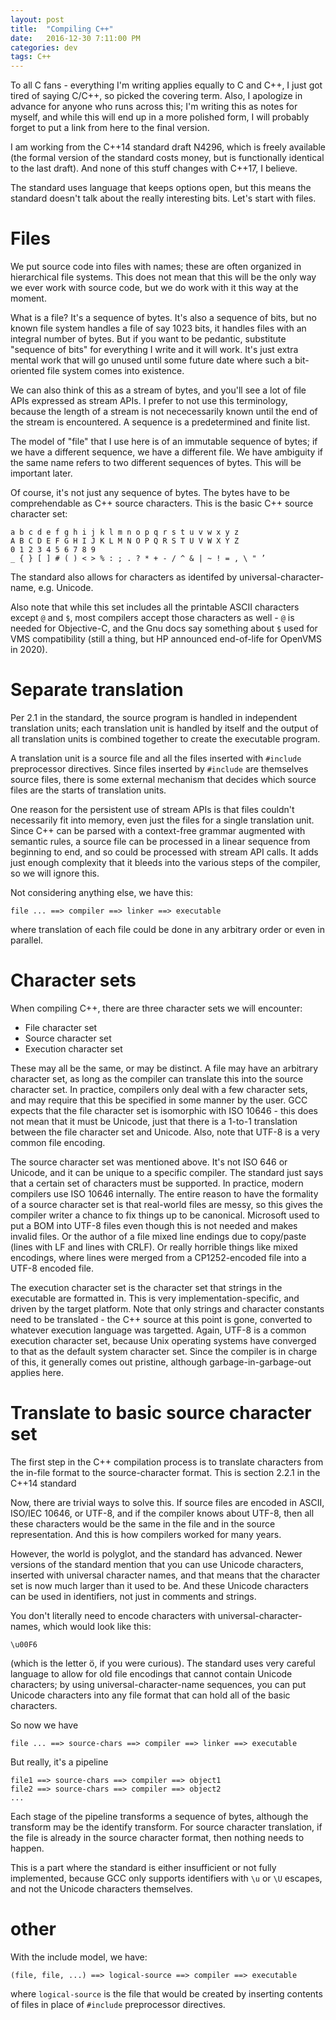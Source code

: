 ```yaml
---
layout: post
title:  "Compiling C++"
date:   2016-12-30 7:11:00 PM
categories: dev
tags: C++
---
```


To all C fans - everything I'm writing applies equally to C and C++, I just got tired of saying
C/C++, so picked the covering term. Also, I apologize in advance for anyone who runs across this;
I'm writing this as notes for myself, and while this will end up in a more polished form, I will
probably forget to put a link from here to the final version.

I am working from the C++14 standard draft N4296, which is freely available (the formal version
of the standard costs money, but is functionally identical to the last draft). And none of this
stuff changes with C++17, I believe.

The standard uses language that keeps options open, but this means the standard doesn't talk about
the really interesting bits. Let's start with files.

# Files

We put source code into files with names; these are often organized in hierarchical file systems.
This does not mean that this will be the only way we ever work with source code, but we do work
with it this way at the moment.

What is a file? It's a sequence of bytes. It's also a sequence of bits, but no known file system
handles a file of say 1023 bits, it handles files with an integral number of bytes. But if you
want to be pedantic, substitute "sequence of bits" for everything I write and it will work.
It's just extra mental work that will go unused until some future date where such a bit-oriented
file system comes into existence.

We can also think of this as a stream of bytes, and you'll see a lot of file APIs expressed
as stream APIs. I prefer to not use this terminology, because the length of a stream is not
nececessarily known until the end of the stream is encountered. A sequence is a predetermined
and finite list.

The model of "file" that I use here is of an immutable sequence of bytes; if
we have a different sequence, we have a different file. We have ambiguity if the same name refers
to two different sequences of bytes. This will be important later.

Of course, it's not just any sequence of bytes. The bytes have to be comprehendable as C++ source
characters. This is the basic C++ source character set:

    a b c d e f g h i j k l m n o p q r s t u v w x y z
    A B C D E F G H I J K L M N O P Q R S T U V W X Y Z
    0 1 2 3 4 5 6 7 8 9
    _ { } [ ] # ( ) < > % : ; . ? * + - / ^ & | ~ ! = , \ " ’

The standard also allows for characters as identifed by universal-character-name, e.g. Unicode.

Also note that while this set includes all the printable ASCII characters except `@` and `$`,
most compilers accept those characters as well - `@` is needed for Objective-C, and the Gnu docs
say something about `$` used for VMS compatibility (still a thing, but HP announced end-of-life
for OpenVMS in 2020).

# Separate translation

Per 2.1 in the standard, the source program is handled in independent translation units; each
translation unit is handled by itself and the output of all translation units is combined
together to create the executable program.

A translation unit is a source file and all the files inserted with `#include` preprocessor
directives. Since files inserted by `#include` are themselves source files, there is some
external mechanism that decides which source files are the starts of translation units.

One reason for the persistent use of stream APIs is that files couldn't necessarily fit into
memory, even just the files for a single translation unit. Since C++ can be parsed with a
context-free grammar augmented with semantic rules, a source file can be processed in a
linear sequence from beginning to end, and so could be processed with stream API calls. It
adds just enough complexity that it bleeds into the various steps of the compiler, so we
will ignore this.

Not considering anything else, we have this:

    file ... ==> compiler ==> linker ==> executable

where translation of each file could be done in any arbitrary order or even in parallel.

# Character sets

When compiling C++, there are three character sets we will encounter:

* File character set
* Source character set
* Execution character set

These may all be the same, or may be distinct. A file may have an arbitrary character set, as
long as the compiler can translate this into the source character set. In practice, compilers
only deal with a few character sets, and may require that this be specified in some manner by
the user. GCC expects that the file character set is isomorphic with ISO 10646 - this does not
mean that it must be Unicode, just that there is a 1-to-1 translation between the file character
set and Unicode. Also, note that UTF-8 is a very common file encoding.

The source character set was mentioned above. It's not ISO 646 or Unicode, and it can be unique
to a specific compiler. The standard just says that a certain set of characters must be
supported. In practice, modern compilers use ISO 10646 internally. The entire reason to have
the formality of a source character set is that real-world files are messy, so this gives the
compiler writer a chance to fix things up to be canonical. Microsoft used to put a BOM into
UTF-8 files even though this is not needed and makes invalid files. Or the author of a file
mixed line endings due to copy/paste (lines with LF and lines with CRLF). Or really horrible things
like mixed encodings, where lines were merged from a CP1252-encoded file into a UTF-8 encoded file.

The execution character set is the character set that strings in the executable are formatted in.
This is very implementation-specific, and driven by the target platform. Note that only strings
and character constants need to be translated - the C++ source at this point is gone, converted to
whatever execution language was targetted. Again, UTF-8 is a common execution character set, because
Unix operating systems have converged to that as the default system character set. Since the compiler
is in charge of this, it generally comes out pristine, although garbage-in-garbage-out applies here.

# Translate to basic source character set

The first step in the C++ compilation process is to translate characters from the in-file format
to the source-character format. This is section 2.2.1 in the C++14 standard

Now, there are trivial ways to solve this. If source files are encoded in ASCII, ISO/IEC 10646,
or UTF-8, and if the compiler knows about UTF-8, then all these characters would be the same
in the file and in the source representation. And this is how compilers worked for many years.

However, the world is polyglot, and the standard has advanced. Newer versions of the standard
mention that you can use Unicode characters, inserted with universal character names, and that
means that the character set is now much larger than it used to be. And these Unicode characters
can be used in identifiers, not just in comments and strings.

You don't literally need to encode characters with universal-character-names, which would look
like this:

```
\u00F6
```

(which is the letter ö, if you were curious). The standard uses very careful language to allow
for old file encodings that cannot contain Unicode characters; by using universal-character-name
sequences, you can put Unicode characters into any file format that can hold all of the basic
characters.

So now we have

    file ... ==> source-chars ==> compiler ==> linker ==> executable

But really, it's a pipeline

    file1 ==> source-chars ==> compiler ==> object1
    file2 ==> source-chars ==> compiler ==> object2
    ...

Each stage of the pipeline transforms a sequence of bytes, although the transform may be the
identify transform. For source character translation, if the file is already in the source character
format, then nothing needs to happen.

This is a part where the standard is either insufficient or not fully implemented, because GCC
only supports identifiers with `\u` or `\U` escapes, and not the Unicode characters themselves.

# other

With the include model, we have:

    (file, file, ...) ==> logical-source ==> compiler ==> executable

where `logical-source` is the file that would be created by inserting contents of files
in place of `#include` preprocessor directives.
